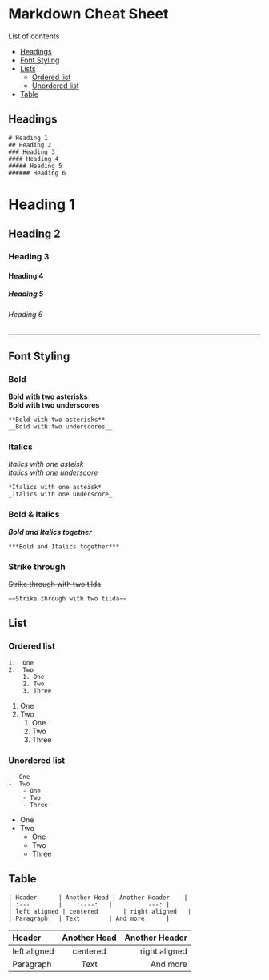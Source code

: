 # Markdown Cheat Sheet

List of contents   
- [Headings](#headings)
- [Font Styling](#font-styling)
- [Lists](#list)
    - [Ordered list](#ordered-list)
    - [Unordered list](#unordered-list)
- [Table](#table)


## Headings
```
# Heading 1
## Heading 2
### Heading 3
#### Heading 4  
##### Heading 5
###### Heading 6
```
# Heading 1
## Heading 2
### Heading 3
#### Heading 4  
##### Heading 5
###### Heading 6

---

## Font Styling
### Bold
**Bold with two asterisks**  
__Bold with two underscores__  
```
**Bold with two asterisks**  
__Bold with two underscores__  
```
### Italics
*Italics with one asteisk*  
_Italics with one underscore_
```
*Italics with one asteisk*  
_Italics with one underscore_
```
### Bold & Italics
***Bold and Italics together***
```
***Bold and Italics together***
```

### Strike through
~~Strike through with two tilda~~
```
~~Strike through with two tilda~~
```
## List 

### Ordered list

```
1.  One 
2.  Two   
    1. One 
    2. Two 
    3. Three 
```

1.  One  
2.  Two   
    1. One 
    2. Two 
    3. Three 


### Unordered list

```
-  One  
-  Two   
    - One 
    - Two 
    - Three 
```

-  One  
-  Two   
    - One 
    - Two 
    - Three   



## Table 
```
| Header      | Another Head | Another Header    |
| :---        |    :----:   |          ---: |
| left aligned | centered       | right aligned   |
| Paragraph   | Text        | And more      |
```

| Header      | Another Head | Another Header    |
| :---        |    :----:   |          ---: |
| left aligned | centered       | right aligned   |
| Paragraph   | Text        | And more      |
